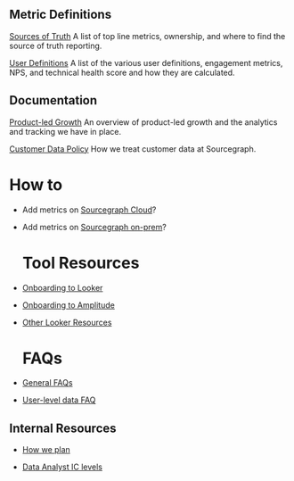 ## Metric Definitions

[Sources of Truth](sources-of-truth.md)
A list of top line metrics, ownership, and where to find the source of truth reporting.

[User Definitions](user-definitions.md)
A list of the various user definitions, engagement metrics, NPS, and technical health score and how they are calculated.

## Documentation

[Product-led Growth](product-led-growth.md)
An overview of product-led growth and the analytics and tracking we have in place.

[Customer Data Policy](customer-data-policy.md)
How we treat customer data at Sourcegraph.

# How to

- Add metrics on [Sourcegraph Cloud](amplitude.md#adding-events-to-amplitude)?

- Add metrics on [Sourcegraph on-prem](https://docs.sourcegraph.com/dev/background-information/adding_ping_data)?

  # Tool Resources

- [Onboarding to Looker](https://sourcegraph.looker.com/projects/sourcegraph_events/documents/1_home.md)

- [Onboarding to Amplitude](amplitude.md)

- [Other Looker Resources](looker.md)

  # FAQs

- [General FAQs](faq.md)

- [User-level data FAQ](https://docs.google.com/document/d/1vXHoMBnvI_SlOjft4Q1Zhb5ZoScS1IjZ4V1LSKgVxv8/edit#heading=h.5cvokp6lk0w3)

## Internal Resources

- [How we plan](planning.md)

- [Data Analyst IC levels](https://docs.google.com/spreadsheets/d/1KXNvR3vB9zeqkeNIqqLD14mgRdRfp0D0t8EQ1gmk_Pk/edit)
